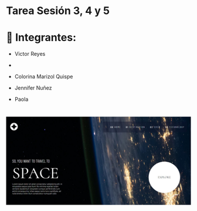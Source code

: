 # Tarea Sesión 3, 4 y 5

# 🔘 Integrantes:

  - Victor Reyes
  
  - 
  
  - Colorina Marizol Quispe
  
  - Jennifer Nuñez
  
  - Paola 
  


 #
![Image Text](https://github.com/MariCarolV9/firstAngular/blob/main/img/home.jpg)
 #
    
